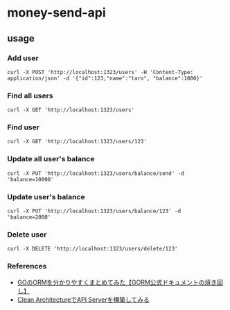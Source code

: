 # money-send-api

## usage

### Add user
```
curl -X POST 'http://localhost:1323/users' -H 'Content-Type: application/json' -d '{"id":123,"name":"taro", "balance":1000}'
```

### Find all users
```
curl -X GET 'http://localhost:1323/users'
```

### Find user
```
curl -X GET 'http://localhost:1323/users/123'
```

### Update all user's balance
```
curl -X PUT 'http://localhost:1323/users/balance/send' -d 'balance=10000'
```

### Update user's balance
```
curl -X PUT 'http://localhost:1323/users/balance/123' -d 'balance=2000'
```

### Delete user
```
curl -X DELETE 'http://localhost:1323/users/delete/123'
```


### References
- [GOのORMを分かりやすくまとめてみた【GORM公式ドキュメントの焼き回し】](https://qiita.com/gold-kou/items/45a95d61d253184b0f33)
- [Clean ArchitectureでAPI Serverを構築してみる](https://qiita.com/hirotakan/items/698c1f5773a3cca6193e)